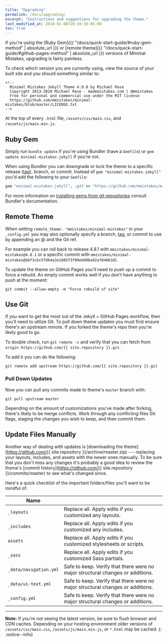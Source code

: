 ```yaml
---
title: "Upgrading"
permalink: /docs/upgrading/
excerpt: "Instructions and suggestions for upgrading the theme."
last_modified_at: 2018-01-08T20:10:30-05:00
toc: true
---
```


If you're using the [Ruby Gem]({{ "/docs/quick-start-guide/#ruby-gem-method" | absolute_url }}) or [remote theme]({{ "/docs/quick-start-guide/#github-pages-method" | absolute_url }}) versions of Minimal Mistakes, upgrading is fairly painless.

To check which version you are currently using, view the source of your built site and you should something similar to:

```
<!--
  Minimal Mistakes Jekyll Theme 4.9.0 by Michael Rose
  Copyright 2013-2018 Michael Rose - mademistakes.com | @mmistakes
  Free for personal and commercial use under the MIT license
  https://github.com/mmistakes/minimal-mistakes/blob/master/LICENSE.txt
-->
```

At the top of every `.html` file, `/assets/css/main.css`, and `/assets/js/main.min.js`.

## Ruby Gem

Simply run `bundle update` if you're using Bundler (have a `Gemfile`) or `gem update minimal-mistakes-jekyll` if you're not.

When using Bundler you can downgrade or lock the theme to a specific release ([tag](https://github.com/mmistakes/minimal-mistakes/tags)), branch, or commit. Instead of `gem "minimal-mistakes-jekyll"` you'd add the following to your `Gemfile`:

```ruby
gem "minimal-mistakes-jekyll", :git => "https://github.com/mmistakes/minimal-mistakes.git", :tag => "4.9.0"
```

For more information on [installing gems from git repositories](http://bundler.io/v1.16/guides/git.html) consult Bundler's documentation.

## Remote Theme

When setting `remote_theme: "mmistakes/minimal-mistakes"` in your `_config.yml` you may also optionally specify a branch, [tag](https://github.com/mmistakes/minimal-mistakes/tags), or commit to use by appending an @ and the Git ref.

For example you can roll back to release 4.8.1 with `mmistakes/minimal-mistakes@4.8.1` or a specific commit with `mmistakes/minimal-mistakes@bbf3cbc5fd64a3e1885f3f99eb90ba92af84063d`).

To update the theme on GitHub Pages you'll need to push up a commit to force a rebuild. An empty commit works well if you don't have anything to push at the moment:

```terminal
git commit --allow-empty -m "Force rebuild of site"
```

## Use Git

If you want to get the most out of the Jekyll + GitHub Pages workflow, then you'll need to utilize Git. To pull down theme updates you must first ensure there's an upstream remote. If you forked the theme's repo then you're likely good to go.

To double check, run `git remote -v` and verify that you can fetch from `origin https://github.com/{{ site.repository }}.git`.

To add it you can do the following:

```terminal
git remote add upstream https://github.com/{{ site.repository }}.git
```

### Pull Down Updates

Now you can pull any commits made to theme's `master` branch with:

```terminal
git pull upstream master
```

Depending on the amount of customizations you've made after forking, there's likely to be merge conflicts. Work through any conflicting files Git flags, staging the changes you wish to keep, and then commit them.

## Update Files Manually

Another way of dealing with updates is [downloading the theme](https://github.com/{{ site.repository }}/archive/master.zip) --- replacing your layouts, includes, and assets with the newer ones manually. To be sure that you don't miss any changes it's probably a good idea to review the theme's [commit history](https://github.com/{{ site.repository }}/commits/master) to see what's changed since.

Here's a quick checklist of the important folders/files you'll want to be mindful of:

| Name                   |     |
| ----                   | --- |
| `_layouts`             | Replace all. Apply edits if you customized any layouts. |
| `_includes`            | Replace all. Apply edits if you customized any includes. |
| `assets`               | Replace all. Apply edits if you customized stylesheets or scripts. |
| `_sass`                | Replace all. Apply edits if you customized Sass partials. |
| `_data/navigation.yml` | Safe to keep. Verify that there were no major structural changes or additions. |
| `_data/ui-text.yml`    | Safe to keep. Verify that there were no major structural changes or additions. |
| `_config.yml`          | Safe to keep. Verify that there were no major structural changes or additions. |

---

**Note:** If you're not seeing the latest version, be sure to flush browser and CDN caches. Depending on your hosting environment older versions of `/assets/css/main.css`, `/assets/js/main.min.js`, or `*.html` may be cached.
{: .notice--info}